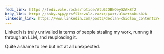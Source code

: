 ```yaml
---
fedi_link: https://fedi.vale.rocks/notice/AtL0JOBkQeyS2Ak8f2
bsky_link: https://bsky.app/profile/vale.rocks/post/3lnetbnbubk2b
linkedin_link: https://www.linkedin.com/posts/declan-chidlow_contentcreation-linkedin-aislop-activity-7320300340442972160-0o9C
---
```


LinkedIn is truly unrivalled in terms of people stealing my work, running it through an LLM, and reuploading it.

Quite a shame to see but not at all unexpected.
